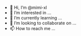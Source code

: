 - 👋 Hi, I’m @mimi-xl
- 👀 I’m interested in ...
- 🌱 I’m currently learning ...
- 💞️ I’m looking to collaborate on ...
- 📫 How to reach me ...

<!---
mimi-xl/mimi-xl is a ✨ special ✨ repository because its `README.md` (this file) appears on your GitHub profile.
You can click the Preview link to take a look at your changes.
--->
